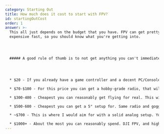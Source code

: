 ```yaml
---
category: Starting Out
title: How much does it cost to start with FPV?
id: startingOutCost
order: 1
answer: >-
  This all just depends on the budget that you have. FPV can get pretty
  expensive fast, so you should know what you're getting into. 




  ##### A good rule of thumb is to not get anything you can't immediately afford to get replacement parts.




  * $20 - If you already have a game controller and a decent PC/Console, you can buy a sim and try flying to see if you'd enjoy FPV

  * $70-$100 - For this price you can get a hobby-grade radio, that will give you a much more realistic feel when flying in a simulator, and can be used if/when you decide to get a quad

  * $300-400 - Cheapest you can reasonably get flying for real. This will get you a whoop to fly indoors, a proper radio, and some budget goggles to start off

  * $500-600 - Cheapest you can get a 5" setup for. Same radio and goggles, but the quad will obviously be more expensive

  * ~$700 - This is where I would aim for with a solid analog setup. You'd get good slimline goggles, a good charging setup and tools, and a proper quad <br> ~$800 - Pretty much the top end for analog as it gets, I wouldn't really go any further without going on DJI Digital 

  * $1000+ - About the most you can reasonably spend. DJI FPV, and high end radio equipment
---
```

